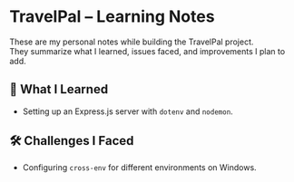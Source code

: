 # TravelPal – Learning Notes

These are my personal notes while building the TravelPal project.  
They summarize what I learned, issues faced, and improvements I plan to add.  

## 📌 What I Learned
- Setting up an Express.js server with `dotenv` and `nodemon`.

## 🛠️ Challenges I Faced
- Configuring `cross-env` for different environments on Windows.